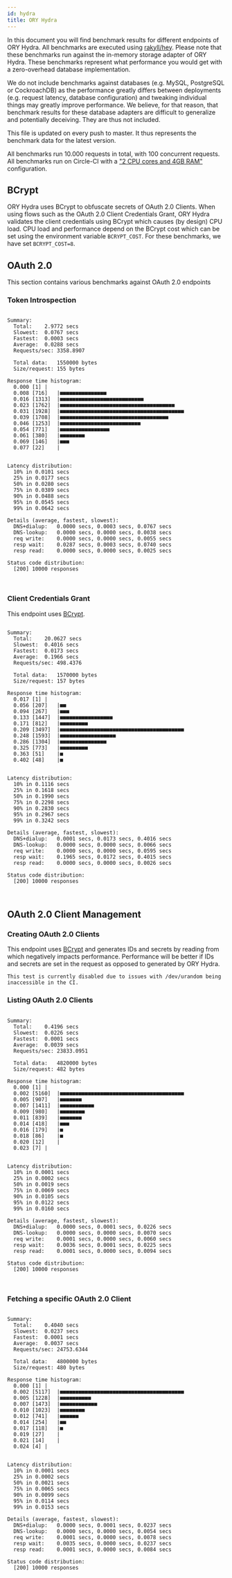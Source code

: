 ```yaml
---
id: hydra
title: ORY Hydra
---
```


In this document you will find benchmark results for different endpoints of ORY Hydra. All benchmarks are executed
using [rakyll/hey](https://github.com/rakyll/hey). Please note that these benchmarks run against the in-memory storage
adapter of ORY Hydra. These benchmarks represent what performance you would get with a zero-overhead database implementation.

We do not include benchmarks against databases (e.g. MySQL, PostgreSQL or CockroachDB) as the performance greatly differs between
deployments (e.g. request latency, database configuration) and tweaking individual things may greatly improve performance.
We believe, for that reason, that benchmark results for these database adapters are difficult to generalize and potentially
deceiving. They are thus not included.

This file is updated on every push to master. It thus represents the benchmark data for the latest version.

All benchmarks run 10.000 requests in total, with 100 concurrent requests. All benchmarks run on Circle-CI with a
["2 CPU cores and 4GB RAM"](https://support.circleci.com/hc/en-us/articles/360000489307-Why-do-my-tests-take-longer-to-run-on-CircleCI-than-locally-)
configuration.

## BCrypt

ORY Hydra uses BCrypt to obfuscate secrets of OAuth 2.0 Clients. When using flows such as the OAuth 2.0 Client Credentials
Grant, ORY Hydra validates the client credentials using BCrypt which causes (by design) CPU load. CPU load and performance
depend on the BCrypt cost which can be set using the environment variable `BCRYPT_COST`. For these benchmarks,
we have set `BCRYPT_COST=8`.

## OAuth 2.0

This section contains various benchmarks against OAuth 2.0 endpoints

### Token Introspection

```

Summary:
  Total:	2.9772 secs
  Slowest:	0.0767 secs
  Fastest:	0.0003 secs
  Average:	0.0288 secs
  Requests/sec:	3358.8907
  
  Total data:	1550000 bytes
  Size/request:	155 bytes

Response time histogram:
  0.000 [1]	|
  0.008 [716]	|■■■■■■■■■■■■■■■
  0.016 [1313]	|■■■■■■■■■■■■■■■■■■■■■■■■■■■
  0.023 [1762]	|■■■■■■■■■■■■■■■■■■■■■■■■■■■■■■■■■■■■■
  0.031 [1928]	|■■■■■■■■■■■■■■■■■■■■■■■■■■■■■■■■■■■■■■■■
  0.039 [1708]	|■■■■■■■■■■■■■■■■■■■■■■■■■■■■■■■■■■■
  0.046 [1253]	|■■■■■■■■■■■■■■■■■■■■■■■■■■
  0.054 [771]	|■■■■■■■■■■■■■■■■
  0.061 [380]	|■■■■■■■■
  0.069 [146]	|■■■
  0.077 [22]	|


Latency distribution:
  10% in 0.0101 secs
  25% in 0.0177 secs
  50% in 0.0280 secs
  75% in 0.0389 secs
  90% in 0.0488 secs
  95% in 0.0545 secs
  99% in 0.0642 secs

Details (average, fastest, slowest):
  DNS+dialup:	0.0000 secs, 0.0003 secs, 0.0767 secs
  DNS-lookup:	0.0000 secs, 0.0000 secs, 0.0038 secs
  req write:	0.0000 secs, 0.0000 secs, 0.0055 secs
  resp wait:	0.0287 secs, 0.0003 secs, 0.0740 secs
  resp read:	0.0000 secs, 0.0000 secs, 0.0025 secs

Status code distribution:
  [200]	10000 responses



```

### Client Credentials Grant

This endpoint uses [BCrypt](#bcrypt).

```

Summary:
  Total:	20.0627 secs
  Slowest:	0.4016 secs
  Fastest:	0.0173 secs
  Average:	0.1966 secs
  Requests/sec:	498.4376
  
  Total data:	1570000 bytes
  Size/request:	157 bytes

Response time histogram:
  0.017 [1]	|
  0.056 [207]	|■■
  0.094 [267]	|■■■
  0.133 [1447]	|■■■■■■■■■■■■■■■■■
  0.171 [812]	|■■■■■■■■■
  0.209 [3497]	|■■■■■■■■■■■■■■■■■■■■■■■■■■■■■■■■■■■■■■■■
  0.248 [1593]	|■■■■■■■■■■■■■■■■■■
  0.286 [1304]	|■■■■■■■■■■■■■■■
  0.325 [773]	|■■■■■■■■■
  0.363 [51]	|■
  0.402 [48]	|■


Latency distribution:
  10% in 0.1116 secs
  25% in 0.1618 secs
  50% in 0.1990 secs
  75% in 0.2298 secs
  90% in 0.2830 secs
  95% in 0.2967 secs
  99% in 0.3242 secs

Details (average, fastest, slowest):
  DNS+dialup:	0.0001 secs, 0.0173 secs, 0.4016 secs
  DNS-lookup:	0.0000 secs, 0.0000 secs, 0.0066 secs
  req write:	0.0000 secs, 0.0000 secs, 0.0595 secs
  resp wait:	0.1965 secs, 0.0172 secs, 0.4015 secs
  resp read:	0.0000 secs, 0.0000 secs, 0.0026 secs

Status code distribution:
  [200]	10000 responses



```

## OAuth 2.0 Client Management

### Creating OAuth 2.0 Clients

This endpoint uses [BCrypt](#bcrypt) and generates IDs and secrets by reading from  which negatively impacts
performance. Performance will be better if IDs and secrets are set in the request as opposed to generated by ORY Hydra.

```
This test is currently disabled due to issues with /dev/urandom being inaccessible in the CI.
```

### Listing OAuth 2.0 Clients

```

Summary:
  Total:	0.4196 secs
  Slowest:	0.0226 secs
  Fastest:	0.0001 secs
  Average:	0.0039 secs
  Requests/sec:	23833.0951
  
  Total data:	4820000 bytes
  Size/request:	482 bytes

Response time histogram:
  0.000 [1]	|
  0.002 [5160]	|■■■■■■■■■■■■■■■■■■■■■■■■■■■■■■■■■■■■■■■■
  0.005 [907]	|■■■■■■■
  0.007 [1411]	|■■■■■■■■■■■
  0.009 [980]	|■■■■■■■■
  0.011 [839]	|■■■■■■■
  0.014 [418]	|■■■
  0.016 [179]	|■
  0.018 [86]	|■
  0.020 [12]	|
  0.023 [7]	|


Latency distribution:
  10% in 0.0001 secs
  25% in 0.0002 secs
  50% in 0.0019 secs
  75% in 0.0069 secs
  90% in 0.0105 secs
  95% in 0.0122 secs
  99% in 0.0160 secs

Details (average, fastest, slowest):
  DNS+dialup:	0.0000 secs, 0.0001 secs, 0.0226 secs
  DNS-lookup:	0.0000 secs, 0.0000 secs, 0.0070 secs
  req write:	0.0001 secs, 0.0000 secs, 0.0060 secs
  resp wait:	0.0036 secs, 0.0001 secs, 0.0225 secs
  resp read:	0.0001 secs, 0.0000 secs, 0.0094 secs

Status code distribution:
  [200]	10000 responses



```

### Fetching a specific OAuth 2.0 Client

```

Summary:
  Total:	0.4040 secs
  Slowest:	0.0237 secs
  Fastest:	0.0001 secs
  Average:	0.0037 secs
  Requests/sec:	24753.6344
  
  Total data:	4800000 bytes
  Size/request:	480 bytes

Response time histogram:
  0.000 [1]	|
  0.002 [5117]	|■■■■■■■■■■■■■■■■■■■■■■■■■■■■■■■■■■■■■■■■
  0.005 [1228]	|■■■■■■■■■■
  0.007 [1473]	|■■■■■■■■■■■■
  0.010 [1023]	|■■■■■■■■
  0.012 [741]	|■■■■■■
  0.014 [254]	|■■
  0.017 [118]	|■
  0.019 [27]	|
  0.021 [14]	|
  0.024 [4]	|


Latency distribution:
  10% in 0.0001 secs
  25% in 0.0002 secs
  50% in 0.0021 secs
  75% in 0.0065 secs
  90% in 0.0099 secs
  95% in 0.0114 secs
  99% in 0.0153 secs

Details (average, fastest, slowest):
  DNS+dialup:	0.0000 secs, 0.0001 secs, 0.0237 secs
  DNS-lookup:	0.0000 secs, 0.0000 secs, 0.0054 secs
  req write:	0.0001 secs, 0.0000 secs, 0.0078 secs
  resp wait:	0.0035 secs, 0.0000 secs, 0.0237 secs
  resp read:	0.0001 secs, 0.0000 secs, 0.0084 secs

Status code distribution:
  [200]	10000 responses



```
